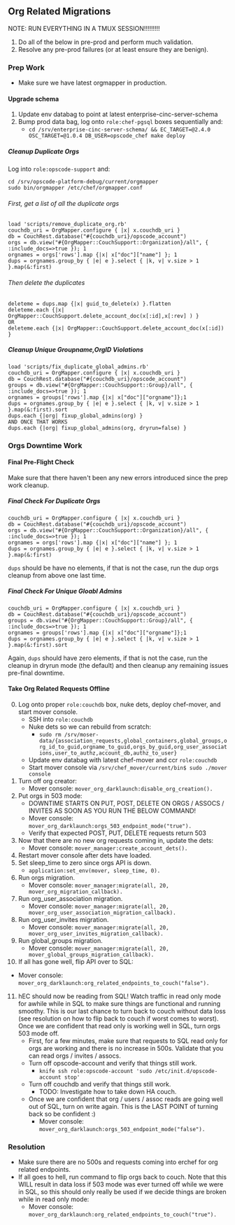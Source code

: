 ## Org Related Migrations

NOTE: RUN EVERYTHING IN A TMUX SESSION!!!!!!!!!

1. Do all of the below in pre-prod and perform much validation.
2. Resolve any pre-prod failures (or at least ensure they are benign).

### Prep Work

+ Make sure we have latest orgmapper in production.

#### Upgrade schema

1. Update env databag to point at latest enterprise-cinc-server-schema
2. Bump prod data bag, log onto `role:chef-pgsql` boxes sequentially and:
   + `cd /srv/enterprise-cinc-server-schema/ && EC_TARGET=@2.4.0 OSC_TARGET=@1.0.4 DB_USER=opscode_chef make deploy`

##### Cleanup Duplicate Orgs

Log into `role:opscode-support` and:

```
cd /srv/opscode-platform-debug/current/orgmapper
sudo bin/orgmapper /etc/chef/orgmapper.conf
```

###### First, get a list of all the duplicate orgs

```
load 'scripts/remove_duplicate_org.rb'
couchdb_uri = OrgMapper.configure { |x| x.couchdb_uri }
db = CouchRest.database("#{couchdb_uri}/opscode_account")
orgs = db.view("#{OrgMapper::CouchSupport::Organization}/all", { :include_docs=>true }); 1
orgnames = orgs['rows'].map {|x| x["doc"]["name"] }; 1
dups = orgnames.group_by { |e| e }.select { |k, v| v.size > 1 }.map(&:first)
```
###### Then delete the duplicates

```
deleteme = dups.map {|x| guid_to_delete(x) }.flatten
deleteme.each {|x| OrgMapper::CouchSupport.delete_account_doc(x[:id],x[:rev] ) }
OR
deleteme.each {|x| OrgMapper::CouchSupport.delete_account_doc(x[:id]) }

```

##### Cleanup Unique Groupname,OrgID Violations <a name="unique_groups"></a>

```
load 'scripts/fix_duplicate_global_admins.rb'
couchdb_uri = OrgMapper.configure { |x| x.couchdb_uri }
db = CouchRest.database("#{couchdb_uri}/opscode_account")
groups = db.view("#{OrgMapper::CouchSupport::Group}/all", { :include_docs=>true }); 1
orgnames = groups['rows'].map {|x| x["doc"]["orgname"]};1
dups = orgnames.group_by { |e| e }.select { |k, v| v.size > 1 }.map(&:first).sort
dups.each {|org| fixup_global_admins(org) }
AND ONCE THAT WORKS
dups.each {|org| fixup_global_admins(org, dryrun=false) }
```

### Orgs Downtime Work

#### Final Pre-Flight Check

Make sure that there haven't been any new errors introduced since the prep work cleanup.

##### Final Check For Duplicate Orgs

```
couchdb_uri = OrgMapper.configure { |x| x.couchdb_uri }
db = CouchRest.database("#{couchdb_uri}/opscode_account")
orgs = db.view("#{OrgMapper::CouchSupport::Organization}/all", { :include_docs=>true }); 1
orgnames = orgs['rows'].map {|x| x["doc"]["name"] }; 1
dups = orgnames.group_by { |e| e }.select { |k, v| v.size > 1 }.map(&:first)
```

`dups` should be have no elements, if that is not the case, run the dup orgs cleanup from above one last time.

##### Final Check For Unique Gloabl Admins

```
couchdb_uri = OrgMapper.configure { |x| x.couchdb_uri }
db = CouchRest.database("#{couchdb_uri}/opscode_account")
groups = db.view("#{OrgMapper::CouchSupport::Group}/all", { :include_docs=>true }); 1
orgnames = groups['rows'].map {|x| x["doc"]["orgname"]};1
dups = orgnames.group_by { |e| e }.select { |k, v| v.size > 1 }.map(&:first).sort
```

Again, `dups` should have zero elements, if that is not the case, run the cleanup in dryrun mode (the default) and then cleanup any remaining issues pre-final downtime.

#### Take Org Related Requests Offline

0. Log onto proper `role:couchdb` box, nuke dets, deploy chef-mover, and start mover console.
   + SSH into `role:couchdb`
   + Nuke dets so we can rebuild from scratch:
     - `sudo rm /srv/moser-data/{association_requests,global_containers,global_groups,org_id_to_guid,orgname_to_guid,orgs_by_guid,org_user_associations,user_to_authz,account_db,authz_to_user}`
   + Update env databag with latest chef-mover and ccr `role:couchdb`
   + Start mover console via `/srv/chef_mover/current/bin$ sudo ./mover console`
1. Turn off org creator:
   + Mover console: `mover_org_darklaunch:disable_org_creation().` 
2. Put orgs in 503 mode:
   + DOWNTIME STARTS ON PUT, POST, DELETE ON ORGS / ASSOCS / INVITES AS SOON AS YOU RUN THE BELOW COMMAND!
   + Mover console: `mover_org_darklaunch:orgs_503_endpoint_mode("true").`
   + Verify that expected POST, PUT, DELETE requests return 503
3. Now that there are no new org requests coming in, update the dets:
   + Mover console: `mover_manager:create_account_dets().`
4. Restart mover console after dets have loaded.
5. Set sleep_time to zero since orgs API is down.
   + `application:set_env(mover, sleep_time, 0).`
6. Run orgs migration.
   + Mover console: `mover_manager:migrate(all, 20, mover_org_migration_callback).`
7. Run org_user_association migration.
   + Mover console: `mover_manager:migrate(all, 20, mover_org_user_association_migration_callback).`
8. Run org_user_invites migration.
   + Mover console: `mover_manager:migrate(all, 20, mover_org_user_invites_migration_callback).`
9. Run global_groups migration.
   + Mover console: `mover_manager:migrate(all, 20, mover_global_groups_migration_callback).`
10. If all has gone well, flip API over to SQL:
   + Mover console: `mover_org_darklaunch:org_related_endpoints_to_couch("false").`
11. hEC should now be reading from SQL! Watch traffic in read only mode for awhile while in SQL to make sure things are functional and running smoothy. This is our last chance to turn back to couch without data loss (see resolution on how to flip back to couch if worst comes to worst). Once we are confident that read only is working well in SQL, turn orgs 503 mode off.
    + First, for a few minutes, make sure that requests to SQL read only for orgs are working and there is no increase in 500s. Validate that you can read orgs / invites / assocs.
    + Turn off opscode-account and verify that things still work.
      - `knife ssh role:opscode-account 'sudo /etc/init.d/opscode-account stop'`
    + Turn off couchdb and verify that things still work.
      - TODO: Investigate how to take down HA couch.
    + Once we are confident that org / users / assoc reads are going well out of SQL, turn on write again. This is the LAST POINT of turning back so be confident :)
      - Mover console: `mover_org_darklaunch:orgs_503_endpoint_mode("false").`

### Resolution
+ Make sure there are no 500s and requests coming into erchef for org related endpoints.
+ If all goes to hell, run command to flip orgs back to couch. Note that this WILL result in data loss if 503 mode was ever turned off while we were in SQL, so this should only really be used if we decide things are broken while in read only mode:
  + Mover console: `mover_org_darklaunch:org_related_endpoints_to_couch("true").`
